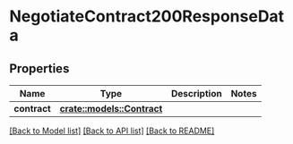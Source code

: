 # NegotiateContract200ResponseData

## Properties

Name | Type | Description | Notes
------------ | ------------- | ------------- | -------------
**contract** | [**crate::models::Contract**](Contract.md) |  | 

[[Back to Model list]](../README.md#documentation-for-models) [[Back to API list]](../README.md#documentation-for-api-endpoints) [[Back to README]](../README.md)


